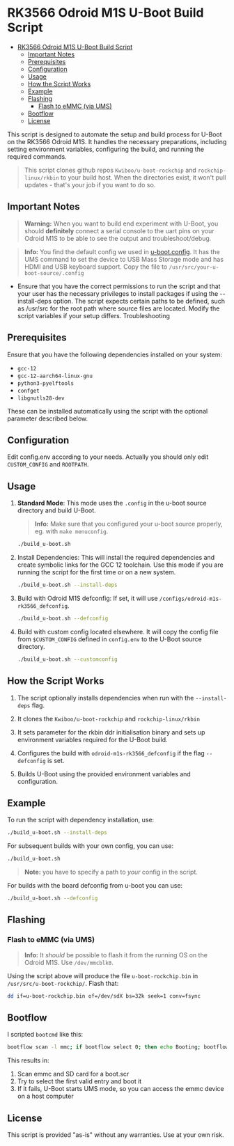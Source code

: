 # RK3566 Odroid M1S U-Boot Build Script

<!-- TOC -->
* [RK3566 Odroid M1S U-Boot Build Script](#rk3566-odroid-m1s-u-boot-build-script)
  * [Important Notes](#important-notes)
  * [Prerequisites](#prerequisites)
  * [Configuration](#configuration)
  * [Usage](#usage)
  * [How the Script Works](#how-the-script-works)
  * [Example](#example)
  * [Flashing](#flashing)
    * [Flash to eMMC (via UMS)](#flash-to-emmc-via-ums)
  * [Bootflow](#bootflow)
  * [License](#license)
<!-- TOC -->

This script is designed to automate the setup and build process for U-Boot on the
RK3566 Odroid M1S. It handles the necessary preparations, including setting
environment variables, configuring the build, and running the required commands.

> This script clones github repos `Kwiboo/u-boot-rockchip` and `rockchip-linux/rkbin`
to your build host. When the directories exist, it won't pull updates - that's your job
if you want to do so.

## Important Notes

> **Warning:** When you want to build end experiment with U-Boot, you should 
**definitely** connect a serial console to the uart pins on your Odroid M1S to be able
to see the output and troubleshoot/debug.

> **Info:** You find the default config we used in [u-boot.config](u-boot.config).
It has the UMS command to set the device to USB Mass Storage mode and has HDMI and 
USB keyboard support. Copy the file to `/usr/src/your-u-boot-source/.config`

- Ensure that you have the correct permissions to run the script and that your user
  has the necessary privileges to install packages if using the --install-deps option.
  The script expects certain paths to be defined, such as /usr/src for the root path
  where source files are located. Modify the script variables if your setup differs.
  Troubleshooting

## Prerequisites

Ensure that you have the following dependencies installed on your system:

- `gcc-12`
- `gcc-12-aarch64-linux-gnu`
- `python3-pyelftools`
- `confget`
- `libgnutls28-dev`

These can be installed automatically using the script with the optional parameter
described below.

## Configuration

Edit config.env according to your needs. Actually you should only edit `CUSTOM_CONFIG`
and `ROOTPATH`.

## Usage

1. **Standard Mode**: This mode uses the `.config` in the u-boot source directory and
   build U-Boot.

   > **Info:** Make sure that you configured your u-boot source properly, eg. with
   `make menuconfig`.

   ```bash
   ./build_u-boot.sh
   ```

2. Install Dependencies: This will install the required dependencies and
   create symbolic links for the GCC 12 toolchain. Use this mode if you are running
   the script for the first time or on a new system.

   ```bash
   ./build_u-boot.sh --install-deps
   ```

3. Build with Odroid M1S defconfig: If set, it will use
   `/configs/odroid-m1s-rk3566_defconfig`.

   ```bash
   ./build_u-boot.sh --defconfig
   ```

4. Build with custom config located elsewhere. It will copy the config file from
   `$CUSTOM_CONFIG` defined in `config.env` to the U-Boot source directory.

   ```bash
   ./build_u-boot.sh --customconfig
   ```

## How the Script Works

1. The script optionally installs dependencies when run with the `--install-deps`
   flag.

2. It clones the `Kwiboo/u-boot-rockchip` and `rockchip-linux/rkbin`

3. It sets parameter for the rkbin ddr initialisation binary and sets up environment
   variables required for the U-Boot build.

4. Configures the build with `odroid-m1s-rk3566_defconfig` if the flag `--defconfig`
   is set.

5. Builds U-Boot using the provided environment variables and configuration.

## Example

To run the script with dependency installation, use:

```bash
./build_u-boot.sh --install-deps
```

For subsequent builds with your own config, you can use:

```bash
./build_u-boot.sh
```

> **Note:** you have to specify a path to _your_ config in the script.

For builds with the board defconfig from u-boot you can use:

```bash
./build_u-boot.sh --defconfig
```

## Flashing

### Flash to eMMC (via UMS)

> **Info:** It _should_ be possible to flash it from the running OS on the Odroid M1S.
> Use `/dev/mmcblk0`.

Using the script above will produce the file `u-boot-rockchip.bin` in
`/usr/src/u-boot-rockchip/`. Flash that:

```bash
dd if=u-boot-rockchip.bin of=/dev/sdX bs=32k seek=1 conv=fsync
```

## Bootflow

I scripted `bootcmd` like this:

```bash
bootflow scan -l mmc; if bootflow select 0; then echo Booting; bootflow boot; else echo entering UMS mode; ums mmc 0; fi
```

This results in:

1. Scan emmc and SD card for a boot.scr
2. Try to select the first valid entry and boot it
3. If it fails, U-Boot starts UMS mode, so you can access the emmc device on a host
   computer

## License

This script is provided "as-is" without any warranties. Use at your own risk.
